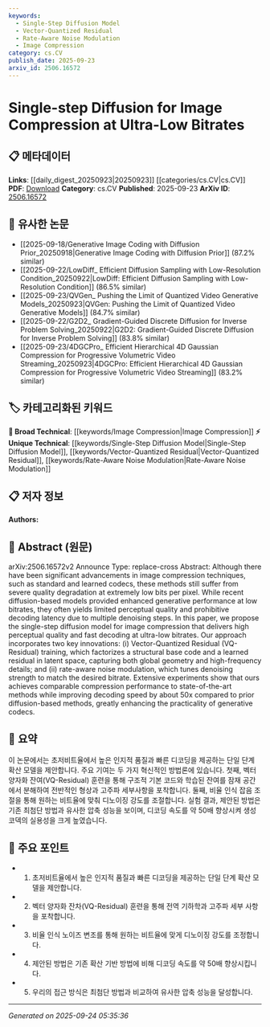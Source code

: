 ```yaml
---
keywords:
  - Single-Step Diffusion Model
  - Vector-Quantized Residual
  - Rate-Aware Noise Modulation
  - Image Compression
category: cs.CV
publish_date: 2025-09-23
arxiv_id: 2506.16572
---
```


<!-- KEYWORD_LINKING_METADATA:
{
  "processed_timestamp": "2025-09-24T05:35:36.229715",
  "vocabulary_version": "1.0",
  "selected_keywords": [
    "Single-Step Diffusion Model",
    "Vector-Quantized Residual",
    "Rate-Aware Noise Modulation",
    "Image Compression"
  ],
  "rejected_keywords": [],
  "similarity_scores": {
    "Single-Step Diffusion Model": 0.78,
    "Vector-Quantized Residual": 0.77,
    "Rate-Aware Noise Modulation": 0.75,
    "Image Compression": 0.7
  },
  "extraction_method": "AI_prompt_based",
  "budget_applied": true,
  "candidates_json": {
    "candidates": [
      {
        "surface": "single-step diffusion model",
        "canonical": "Single-Step Diffusion Model",
        "aliases": [
          "single-step diffusion",
          "single-step model"
        ],
        "category": "unique_technical",
        "rationale": "Introduces a novel approach to improve image compression efficiency, offering a unique point of connection.",
        "novelty_score": 0.85,
        "connectivity_score": 0.65,
        "specificity_score": 0.88,
        "link_intent_score": 0.78
      },
      {
        "surface": "Vector-Quantized Residual",
        "canonical": "Vector-Quantized Residual",
        "aliases": [
          "VQ-Residual",
          "vector quantization residual"
        ],
        "category": "unique_technical",
        "rationale": "Represents a key innovation in the paper, enabling connections to vector quantization techniques.",
        "novelty_score": 0.78,
        "connectivity_score": 0.7,
        "specificity_score": 0.85,
        "link_intent_score": 0.77
      },
      {
        "surface": "rate-aware noise modulation",
        "canonical": "Rate-Aware Noise Modulation",
        "aliases": [
          "noise modulation",
          "rate-aware modulation"
        ],
        "category": "unique_technical",
        "rationale": "Describes a specific technique that adjusts denoising strength, relevant for linking to noise modulation studies.",
        "novelty_score": 0.72,
        "connectivity_score": 0.68,
        "specificity_score": 0.82,
        "link_intent_score": 0.75
      },
      {
        "surface": "image compression",
        "canonical": "Image Compression",
        "aliases": [
          "compression",
          "image codec"
        ],
        "category": "broad_technical",
        "rationale": "A fundamental topic in the paper, providing a broad technical context for connections.",
        "novelty_score": 0.4,
        "connectivity_score": 0.85,
        "specificity_score": 0.5,
        "link_intent_score": 0.7
      }
    ],
    "ban_list_suggestions": [
      "method",
      "experiment",
      "performance"
    ]
  },
  "decisions": [
    {
      "candidate_surface": "single-step diffusion model",
      "resolved_canonical": "Single-Step Diffusion Model",
      "decision": "linked",
      "scores": {
        "novelty": 0.85,
        "connectivity": 0.65,
        "specificity": 0.88,
        "link_intent": 0.78
      }
    },
    {
      "candidate_surface": "Vector-Quantized Residual",
      "resolved_canonical": "Vector-Quantized Residual",
      "decision": "linked",
      "scores": {
        "novelty": 0.78,
        "connectivity": 0.7,
        "specificity": 0.85,
        "link_intent": 0.77
      }
    },
    {
      "candidate_surface": "rate-aware noise modulation",
      "resolved_canonical": "Rate-Aware Noise Modulation",
      "decision": "linked",
      "scores": {
        "novelty": 0.72,
        "connectivity": 0.68,
        "specificity": 0.82,
        "link_intent": 0.75
      }
    },
    {
      "candidate_surface": "image compression",
      "resolved_canonical": "Image Compression",
      "decision": "linked",
      "scores": {
        "novelty": 0.4,
        "connectivity": 0.85,
        "specificity": 0.5,
        "link_intent": 0.7
      }
    }
  ]
}
-->

# Single-step Diffusion for Image Compression at Ultra-Low Bitrates

## 📋 메타데이터

**Links**: [[daily_digest_20250923|20250923]] [[categories/cs.CV|cs.CV]]
**PDF**: [Download](https://arxiv.org/pdf/2506.16572.pdf)
**Category**: cs.CV
**Published**: 2025-09-23
**ArXiv ID**: [2506.16572](https://arxiv.org/abs/2506.16572)

## 🔗 유사한 논문
- [[2025-09-18/Generative Image Coding with Diffusion Prior_20250918|Generative Image Coding with Diffusion Prior]] (87.2% similar)
- [[2025-09-22/LowDiff_ Efficient Diffusion Sampling with Low-Resolution Condition_20250922|LowDiff: Efficient Diffusion Sampling with Low-Resolution Condition]] (86.5% similar)
- [[2025-09-23/QVGen_ Pushing the Limit of Quantized Video Generative Models_20250923|QVGen: Pushing the Limit of Quantized Video Generative Models]] (84.7% similar)
- [[2025-09-22/G2D2_ Gradient-Guided Discrete Diffusion for Inverse Problem Solving_20250922|G2D2: Gradient-Guided Discrete Diffusion for Inverse Problem Solving]] (83.8% similar)
- [[2025-09-23/4DGCPro_ Efficient Hierarchical 4D Gaussian Compression for Progressive Volumetric Video Streaming_20250923|4DGCPro: Efficient Hierarchical 4D Gaussian Compression for Progressive Volumetric Video Streaming]] (83.2% similar)

## 🏷️ 카테고리화된 키워드
**🧠 Broad Technical**: [[keywords/Image Compression|Image Compression]]
**⚡ Unique Technical**: [[keywords/Single-Step Diffusion Model|Single-Step Diffusion Model]], [[keywords/Vector-Quantized Residual|Vector-Quantized Residual]], [[keywords/Rate-Aware Noise Modulation|Rate-Aware Noise Modulation]]

## 📋 저자 정보

**Authors:** 

## 📄 Abstract (원문)

arXiv:2506.16572v2 Announce Type: replace-cross 
Abstract: Although there have been significant advancements in image compression techniques, such as standard and learned codecs, these methods still suffer from severe quality degradation at extremely low bits per pixel. While recent diffusion-based models provided enhanced generative performance at low bitrates, they often yields limited perceptual quality and prohibitive decoding latency due to multiple denoising steps. In this paper, we propose the single-step diffusion model for image compression that delivers high perceptual quality and fast decoding at ultra-low bitrates. Our approach incorporates two key innovations: (i) Vector-Quantized Residual (VQ-Residual) training, which factorizes a structural base code and a learned residual in latent space, capturing both global geometry and high-frequency details; and (ii) rate-aware noise modulation, which tunes denoising strength to match the desired bitrate. Extensive experiments show that ours achieves comparable compression performance to state-of-the-art methods while improving decoding speed by about 50x compared to prior diffusion-based methods, greatly enhancing the practicality of generative codecs.

## 📝 요약

이 논문에서는 초저비트율에서 높은 인지적 품질과 빠른 디코딩을 제공하는 단일 단계 확산 모델을 제안합니다. 주요 기여는 두 가지 혁신적인 방법론에 있습니다. 첫째, 벡터 양자화 잔여(VQ-Residual) 훈련을 통해 구조적 기본 코드와 학습된 잔여를 잠재 공간에서 분해하여 전반적인 형상과 고주파 세부사항을 포착합니다. 둘째, 비율 인식 잡음 조절을 통해 원하는 비트율에 맞춰 디노이징 강도를 조절합니다. 실험 결과, 제안된 방법은 기존 최첨단 방법과 유사한 압축 성능을 보이며, 디코딩 속도를 약 50배 향상시켜 생성 코덱의 실용성을 크게 높였습니다.

## 🎯 주요 포인트

- 1. 초저비트율에서 높은 인지적 품질과 빠른 디코딩을 제공하는 단일 단계 확산 모델을 제안합니다.
- 2. 벡터 양자화 잔차(VQ-Residual) 훈련을 통해 전역 기하학과 고주파 세부 사항을 포착합니다.
- 3. 비율 인식 노이즈 변조를 통해 원하는 비트율에 맞게 디노이징 강도를 조정합니다.
- 4. 제안된 방법은 기존 확산 기반 방법에 비해 디코딩 속도를 약 50배 향상시킵니다.
- 5. 우리의 접근 방식은 최첨단 방법과 비교하여 유사한 압축 성능을 달성합니다.


---

*Generated on 2025-09-24 05:35:36*